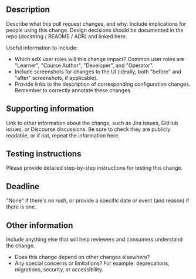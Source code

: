 <!--
Use this template as a guide. Omit sections that don't apply. You may link to information rather than copy it.
More details about the template are at https://github.com/edx/open-edx-proposals/pull/180 (link will be updated when that document merges)
-->

## Description

Describe what this pull request changes, and why. Include implications for people using this change.
Design decisions should be documented in the repo (docstring / README / ADR) and linked here.

Useful information to include:
- Which edX user roles will this change impact? Common user roles are "Learner", "Course Author",
"Developer", and "Operator".
- Include screenshots for changes to the UI (ideally, both "before" and "after" screenshots, if applicable).
- Provide links to the description of corresponding configuration changes. Remember to correctly annotate these changes.

## Supporting information

Link to other information about the change, such as Jira issues, GitHub issues, or Discourse discussions.
Be sure to check they are publicly readable, or if not, repeat the information here.

## Testing instructions

Please provide detailed step-by-step instructions for testing this change.

## Deadline

"None" if there's no rush, or provide a specific date or event (and reason) if there is one.

## Other information

Include anything else that will help reviewers and consumers understand the change.
- Does this change depend on other changes elsewhere?
- Any special concerns or limitations? For example: deprecations, migrations, security, or accessibility.
